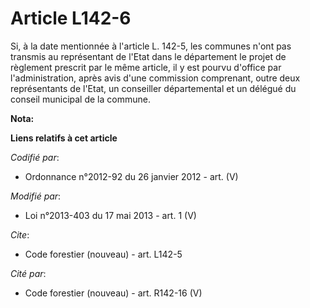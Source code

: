 # Article L142-6

Si, à la date mentionnée à l'article L. 142-5, les communes n'ont pas transmis au représentant de l'Etat dans le département
le projet de règlement prescrit par le même article, il y est pourvu d'office par l'administration, après avis d'une
commission comprenant, outre deux représentants de l'Etat, un conseiller départemental et un délégué du conseil municipal de
la commune.

**Nota:**



**Liens relatifs à cet article**

_Codifié par_:

  - Ordonnance n°2012-92 du 26 janvier 2012 - art. (V)

_Modifié par_:

  - Loi n°2013-403 du 17 mai 2013 - art. 1 (V)

_Cite_:

  - Code forestier (nouveau) - art. L142-5

_Cité par_:

  - Code forestier (nouveau) - art. R142-16 (V)
